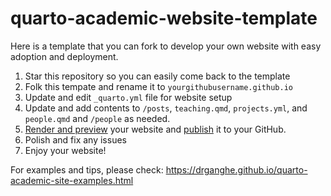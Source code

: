 # quarto-academic-website-template

Here is a template that you can fork to develop your own website with easy adoption and deployment.

1. Star this repository so you can easily come back to the template
1. Folk this tempate and rename it to `yourgithubusername.github.io`
1. Update and edit `_quarto.yml` file for website setup
1. Update and add contents to `/posts`, `teaching.qmd`, `projects.yml`, and `people.qmd` and `/people` as needed.
1. [Render and preview](https://quarto.org/docs/websites/) your website and [publish](https://quarto.org/docs/publishing/github-pages.html) it to your GitHub.
1. Polish and fix any issues
1. Enjoy your website!

For examples and tips, please check:
<https://drganghe.github.io/quarto-academic-site-examples.html>
